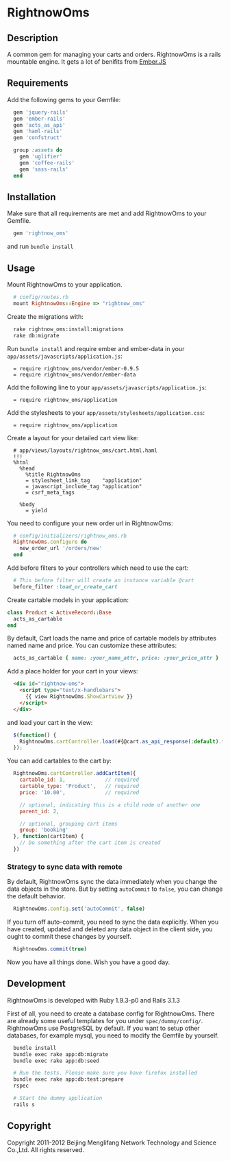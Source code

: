 # RightnowOms

## Description

A common gem for managing your carts and orders. RightnowOms is a rails mountable engine. It gets a lot of benifits from [Ember.JS](http://emberjs.com)

## Requirements

Add the following gems to your Gemfile:

```ruby
  gem 'jquery-rails'
  gem 'ember-rails'
  gem 'acts_as_api'
  gem 'haml-rails'
  gem 'confstruct'

  group :assets do
    gem 'uglifier'
    gem 'coffee-rails'
    gem 'sass-rails'
  end
```

## Installation

Make sure that all requirements are met and add RightnowOms to your Gemfile.

```ruby
  gem 'rightnow_oms'
```

and run `bundle install`

## Usage

Mount RightnowOms to your application.

```ruby
  # config/routes.rb
  mount RightnowOms::Engine => "rightnow_oms"
```

Create the migrations with:

```bash
  rake rightnow_oms:install:migrations
  rake db:migrate
```

Run `bundle install` and require ember and ember-data in your `app/assets/javascripts/application.js`:

```
  = require rightnow_oms/vendor/ember-0.9.5
  = require rightnow_oms/vendor/ember-data
```

Add the following line to your `app/assets/javascripts/application.js`:

```
  = require rightnow_oms/application
```

Add the stylesheets to your `app/assets/stylesheets/application.css`:

```
  = require rightnow_oms/application
```

Create a layout for your detailed cart view like:

```haml
  # app/views/layouts/rightnow_oms/cart.html.haml
  !!!
  %html
    %head
      %title RightnowOms
      = stylesheet_link_tag    "application"
      = javascript_include_tag "application"
      = csrf_meta_tags

    %body
      = yield
```

You need to configure your new order url in RightnowOms:

```ruby
  # config/initializers/rightnow_oms.rb
  RightnowOms.configure do
    new_order_url '/orders/new'
  end
```

Add before filters to your controllers which need to use the cart:

```ruby
  # This before filter will create an instance variable @cart
  before_filter :load_or_create_cart
```

Create cartable models in your application:

```ruby
class Product < ActiveRecord::Base
  acts_as_cartable
end
```

By default, Cart loads the name and price of cartable models by
attributes named name and price. You can customize these attributes:

```ruby
  acts_as_cartable { name: :your_name_attr, price: :your_price_attr }
```

Add a place holder for your cart in your views:

```html
  <div id="rightnow-oms">
    <script type="text/x-handlebars">
      {{ view RightnowOms.ShowCartView }}
    </script>
  </div>
```

and load your cart in the view:

```javascript
  $(function() {
    RightnowOms.cartController.load(#{@cart.as_api_response(:default).to_json.html_safe});
  });
```

You can add cartables to the cart by:

```javascript
  RightnowOms.cartController.addCartItem({
    cartable_id: 1,             // required
    cartable_type: 'Product',   // required
    price: '10.00',             // required

    // optional, indicating this is a child node of another one
    parent_id: 2,

    // optional, grouping cart items
    group: 'booking'
  }, function(cartItem) {
    // Do something after the cart item is created
  })
```

### Strategy to sync data with remote

By default, RightnowOms sync the data immediately when you change the
data objects in the store. But by setting `autoCommit` to `false`, you
can change the default behavior. 

```javascript
  RightnowOms.config.set('autoCommit', false)
```

If you turn off auto-commit, you need to sync the data explicitly. When
you have created, updated and deleted any data object in the client
side, you ought to commit these changes by yourself.

```javascript
  RightnowOms.commit(true)
```

Now you have all things done. Wish you have a good day.

## Development

RightnowOms is developed with Ruby 1.9.3-p0 and Rails 3.1.3

First of all, you need to create a database config for RightnowOms.
There are already some useful templates for you under
`spec/dummy/config/`. RightnowOms use PostgreSQL by default. If you want
to setup other databases, for example mysql, you need to modify the
Gemfile by yourself.

```bash
  bundle install
  bundle exec rake app:db:migrate
  bundle exec rake app:db:seed

  # Run the tests. Please make sure you have firefox installed
  bundle exec rake app:db:test:prepare
  rspec

  # Start the dummy application
  rails s
```

## Copyright
Copyright 2011-2012 Beijing Menglifang Network Technology and Science Co.,Ltd. All rights reserved.
